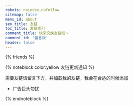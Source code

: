 ```yaml
---
robots: noindex,nofollow
sitemap: false
menu_id: about
seo_title: 友链
toc_title: 友链索引
comment_title: 快来交换友链吧～
comment_id: '留言板'
header: false
---
```

{% friends %}

{% noteblock color:yellow 友链更新通知 %}

需要友链请留言下方，并加载我的友链，我会在合适的时候添加
- 广告巨头勿扰

{% endnoteblock %}

